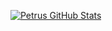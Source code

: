
<!-- 
**petrusmatiros/petrusmatiros** is a ✨ _special_ ✨ repository because its `README.md` (this file) appears on your GitHub profile.

Here are some ideas to get you started:

- 🔭 I’m currently working on ...
- 🌱 I’m currently learning ...
- 👯 I’m looking to collaborate on ...
- 🤔 I’m looking for help with ...
- 💬 Ask me about ...
- 📫 How to reach me: ...
- 😄 Pronouns: ...
- ⚡ Fun fact: ...
 -->
 
 [![Petrus GitHub Stats](https://github-readme-stats.vercel.app/api?username=petrusmatiros&show_icons=true&bg_color=fe665b&title_color=FFFFFF&text_color=FFFFFF&icon_color=FFFFFF&hide_border=true&custom_title="MyStats"&border_radius=18)](https://github.com/anuraghazra/github-readme-stats)

